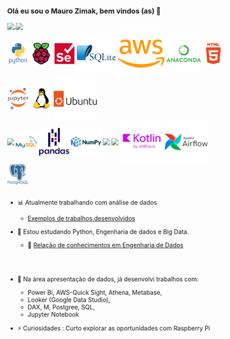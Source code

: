 ### Olá eu sou o Mauro Zimak, bem vindos (as) 👋

<a href="https://github.com/mzimak/github-readme-stats">
  <img height=250 align="center"src="https://github-readme-stats.vercel.app/api?username=mzimak&theme=neon" />
</a>

<a href="https://github.com/mzimak/">
  <img height=250 align="center"src="https://github-readme-stats.vercel.app/api/top-langs?username=mzimak&theme=neon" />
</a>

<div style=display> 

  <img height=50 align="center" src="https://github.com/devicons/devicon/blob/master/icons/python/python-original-wordmark.svg">
  <img height=50 align="center" src="https://github.com/devicons/devicon/blob/master/icons/raspberrypi/raspberrypi-original.svg">
  <img height=50 align="center" src="https://github.com/devicons/devicon/blob/master/icons/selenium/selenium-original.svg">
  <img height=90 align="center" src="https://github.com/devicons/devicon/blob/master/icons/sqlite/sqlite-original-wordmark.svg">
  <img height=110 align="center" src="https://github.com/devicons/devicon/blob/master/icons/amazonwebservices/amazonwebservices-plain-wordmark.svg">
  <img height=80 align="center" src="https://github.com/devicons/devicon/blob/master/icons/anaconda/anaconda-original-wordmark.svg">
  <img height=50 align="center" src="https://github.com/devicons/devicon/blob/master/icons/html5/html5-plain-wordmark.svg">
  <img height=50 align="center" src="https://github.com/devicons/devicon/blob/master/icons/jupyter/jupyter-original-wordmark.svg">
  <img height=50 align="center" src="https://github.com/devicons/devicon/blob/master/icons/linux/linux-original.svg">
  <img height=100 align="center"  src="https://raw.githubusercontent.com/devicons/devicon/master/icons/ubuntu/ubuntu-original-wordmark.svg">
   
</div>

  
<div style=display> 
  <img height=30 align="center" src="https://www.nicepng.com/png/full/34-349631_microsoft-azure-logo-svg.png"> 
  <img height=50 align="center" src="https://github.com/devicons/devicon/blob/master/icons/mysql/mysql-original-wordmark.svg">
  <img height=70 align="center" src="https://github.com/devicons/devicon/blob/master/icons/pandas/pandas-original-wordmark.svg">
  <img height=70 align="center" src="https://github.com/devicons/devicon/blob/master/icons/numpy/numpy-original-wordmark.svg">
  <img height=40 align="center" src="https://seeklogo.com/images/P/power-bi-microsoft-logo-E4FC8DE4A9-seeklogo.com.png">
  <img height=40 align="center" src="https://www.powerpivot.sk/wp-content/uploads/2018/03/powerpivot_dax_studio_logo.png">
  <img height=100 align="center" src="https://github.com/devicons/devicon/blob/master/icons/kotlin/kotlin-plain-wordmark.svg">
  <img height=100 align="center" src="https://github.com/devicons/devicon/blob/master/icons/apacheairflow/apacheairflow-original-wordmark.svg">
  <img height=50 align="center" src="https://github.com/devicons/devicon/blob/master/icons/postgresql/postgresql-plain-wordmark.svg">

</div>
<br>

- 📊 Atualmente trabalhando com análise de dados
  - <a href="https://github.com/mzimak/Analise-de-dados"> Exemplos de trabalhos desenvolvidos </a>

  
- 🌱 Estou estudando Python, Engenharia de dados e Big Data.
  - 🎲 <a href="https://github.com/mzimak/Engenharia-de-dados"> Relação de conhecimentos em Engenharia de Dados</a>



<br>  <br>  

- 👯 Na área apresentação de dados, já desenvolvi trabalhos com:
   - Power Bi, AWS-Quick Sight, Athena, Metabase,
   - Looker (Google Data Studio),
   - DAX, M, Postgree, SQL,
   - Jupyter Notebook

- ⚡ Curiosidades :  Curto explorar as oportunidades com Raspberry Pi
<br>  <br>  

